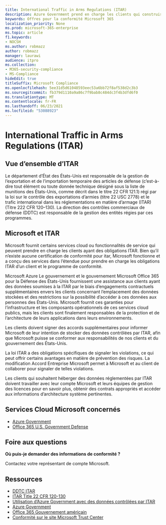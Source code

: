 ```yaml
---
title: International Traffic in Arms Regulations (ITAR)
description: Azure Government prend en charge les clients qui construisent le trafic international des États-Unis dans les systèmes capables de prendre en charge les regs d’armage.
keywords: Offres pour la conformité Microsoft 365
localization_priority: None
ms.prod: microsoft-365-enterprise
ms.topic: article
f1.keywords:
- NOCSH
ms.author: robmazz
author: robmazz
manager: laurawi
audience: itpro
ms.collection:
- M365-security-compliance
- MS-Compliance
hideEdit: true
titleSuffix: Microsoft Compliance
ms.openlocfilehash: 5ee31d5d61048593eec53a6bb72f8af538d2c3b3
ms.sourcegitcommit: fb379d1110a9a86c7f9bab8c484dc3f4b3dfd6f0
ms.translationtype: MT
ms.contentlocale: fr-FR
ms.lasthandoff: 06/23/2021
ms.locfileid: "53088923"
---
```

# <a name="international-traffic-in-arms-regulations-itar"></a>International Traffic in Arms Regulations (ITAR)

## <a name="itar-overview"></a>Vue d’ensemble d’ITAR

Le département d’État des États-Unis est responsable de la gestion de l’exportation et de l’importation temporaire des articles de défense (c’est-à-dire tout élément ou toute donnée technique désigné sous la liste de munitions des États-Unis, comme décrit dans le titre 22 CFR 121.1) régi par la loi sur le contrôle des exportations d’armies (titre 22 USC 2778) et le trafic international dans les réglementations en matière d’armage (ITAR) (Titre 222 CFR 120–130). La direction des contrôles commerciaux de défense (DDTC) est responsable de la gestion des entités régies par ces programmes.

## <a name="microsoft-and-itar"></a>Microsoft et ITAR

Microsoft fournit certains services cloud ou fonctionnalités de service qui peuvent prendre en charge les clients ayant des obligations ITAR. Bien qu’il n’existe aucune certification de conformité pour itar, Microsoft fonctionne et a conçu des services dans l’étendue pour prendre en charge les obligations ITAR d’un client et le programme de conformité.  
  
Microsoft Azure Le gouvernement et le gouvernement Microsoft Office 365 pour la Défense des États-Unis fournissent une assistance aux clients ayant des données soumises à la ITAR par le biais d’engagements contractuels supplémentaires envers les clients concernant l’emplacement des données stockées et des restrictions sur la possibilité d’accéder à ces données aux personnes des États-Unis. Microsoft fournit ces garanties pour l’infrastructure et les composants opérationnels de ces services cloud publics, mais les clients sont finalement responsables de la protection et de l’architecture de leurs applications dans leurs environnements.  
  
Les clients doivent signer des accords supplémentaires pour informer Microsoft de leur intention de stocker des données contrôlées par ITAR, afin que Microsoft puisse se conformer aux responsabilités de nos clients et du gouvernement des États-Unis.  
  
La loi ITAR a des obligations spécifiques de signaler les violations, ce qui peut offrir certains avantages en matière de prévention des risques. La modification Accord Entreprise Microsoft permet à Microsoft et au client de collaborer pour signaler de telles violations.  
  
Les clients qui souhaitent héberger des données réglementées par ITAR doivent travailler avec leur compte Microsoft et leurs équipes de gestion des licences pour en savoir plus, obtenir des contrats appropriés et accéder aux informations d’architecture système pertinentes.

## <a name="microsoft-in-scope-cloud-services"></a>Services Cloud Microsoft concernés

- [Azure Government](https://aka.ms/AzureCompliance)
- [Office 365 U.S. Government Defense](https://go.microsoft.com/fwlink/p/?LinkID=2077751)

## <a name="frequently-asked-questions"></a>Foire aux questions

**Où puis-je demander des informations de conformité ?**

Contactez votre représentant de compte Microsoft.

## <a name="resources"></a>Ressources

- [DDTC ITAR](https://www.pmddtc.state.gov/?id=ddtc_kb_article_page&sys_id=24d528fddbfc930044f9ff621f961987)
- [ITAR Title 22 CFR 120-130](https://aka.ms/itar)
- [Utilisation d’Azure Government avec des données contrôlées par ITAR](https://aka.ms/azure-itar-guide)
- [Azure Government](https://azure.microsoft.com/features/gov/)
- [Office 365 Gouvernement américain](https://products.office.com/government/office-365-web-services-for-government)
- [Conformité sur le site Microsoft Trust Center](https://www.microsoft.com/trust-center/compliance/compliance-overview)
